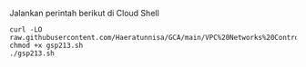 Jalankan perintah berikut di Cloud Shell
```
curl -LO raw.githubusercontent.com/Haeratunnisa/GCA/main/VPC%20Networks%20Controlling%20Access/gsp213.sh
chmod +x gsp213.sh
./gsp213.sh
